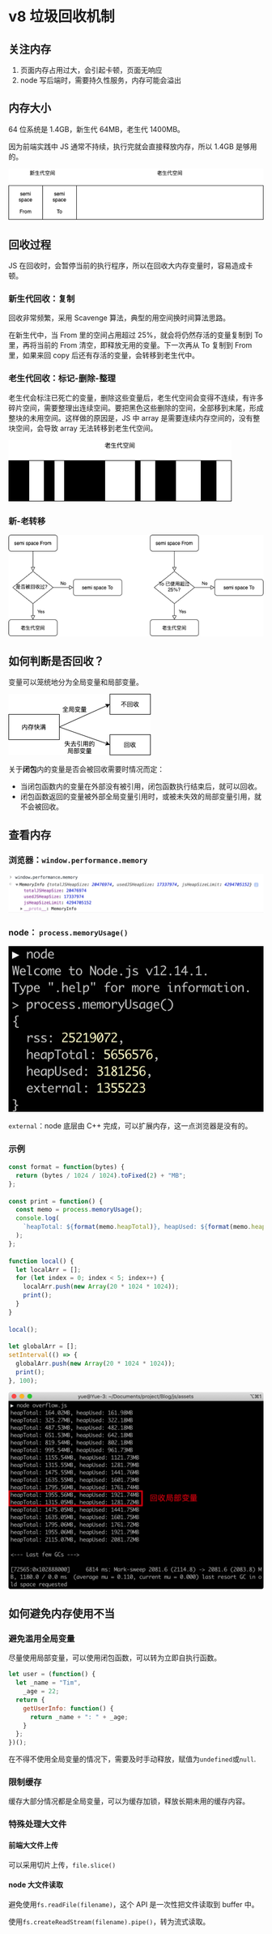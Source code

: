 # v8 垃圾回收机制

## 关注内存

1. 页面内存占用过大，会引起卡顿，页面无响应
2. node 写后端时，需要持久性服务，内存可能会溢出

## 内存大小

64 位系统是 1.4GB，新生代 64MB，老生代 1400MB。

因为前端实践中 JS 通常不持续，执行完就会直接释放内存，所以 1.4GB 是够用的。

![1](assets/1.png)

## 回收过程

JS 在回收时，会暂停当前的执行程序，所以在回收大内存变量时，容易造成卡顿。

### 新生代回收：复制

回收非常频繁，采用 Scavenge 算法，典型的用空间换时间算法思路。

在新生代中，当 From 里的空间占用超过 25%，就会将仍然存活的变量复制到 To 里，再将当前的 From 清空，即释放无用的变量。下一次再从 To 复制到 From 里，如果来回 copy 后还有存活的变量，会转移到老生代中。

### 老生代回收：标记-删除-整理

老生代会标注已死亡的变量，删除这些变量后，老生代空间会变得不连续，有许多碎片空间，需要整理出连续空间。要把黑色这些删除的空间，全部移到末尾，形成整块的未用空间。这样做的原因是，JS 中 array 是需要连续内存空间的，没有整块空间，会导致 array 无法转移到老生代空间。

![2](assets/2.png)

### 新-老转移

![3](assets/3.png)

## 如何判断是否回收？

变量可以笼统地分为全局变量和局部变量。

![4](assets/4.png)

关于**闭包**内的变量是否会被回收需要时情况而定：

- 当闭包函数内的变量在外部没有被引用，闭包函数执行结束后，就可以回收。
- 闭包函数返回的变量被外部全局变量引用时，或被未失效的局部变量引用，就不会被回收。

## 查看内存

### 浏览器：`window.performance.memory`

![image-20200324205754990](assets/image-20200324205754990.png)

### node： `process.memoryUsage()`

![image-20200324210151651](assets/image-20200324210151651.png)

`external`：node 底层由 C++ 完成，可以扩展内存，这一点浏览器是没有的。

### 示例

```js
const format = function(bytes) {
  return (bytes / 1024 / 1024).toFixed(2) + "MB";
};

const print = function() {
  const memo = process.memoryUsage();
  console.log(
    `heapTotal: ${format(memo.heapTotal)}, heapUsed: ${format(memo.heapUsed)}`
  );
};

function local() {
  let localArr = [];
  for (let index = 0; index < 5; index++) {
    localArr.push(new Array(20 * 1024 * 1024));
    print();
  }
}

local();

let globalArr = [];
setInterval(() => {
  globalArr.push(new Array(20 * 1024 * 1024));
  print();
}, 100);
```

![image-20200324211644077](assets/image-20200324211644077.png)

## 如何避免内存使用不当

### 避免滥用全局变量

尽量使用局部变量，可以使用闭包函数，可以转为立即自执行函数。

```js
let user = (function() {
  let _name = "Tim",
    _age = 22;
  return {
    getUserInfo: function() {
      return _name + ": " + _age;
    }
  };
})();
```

在不得不使用全局变量的情况下，需要及时手动释放，赋值为`undefined`或`null`.

### 限制缓存

缓存大部分情况都是全局变量，可以为缓存加锁，释放长期未用的缓存内容。

### 特殊处理大文件

#### 前端大文件上传

可以采用切片上传，`file.slice()`

#### node 大文件读取

避免使用`fs.readFile(filename)`，这个 API 是一次性把文件读取到 buffer 中。

使用`fs.createReadStream(filename).pipe()`，转为流式读取。
